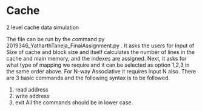 # Cache
2 level cache data simulation 

The file can be run by the
command py 2019346_YatharthTaneja_FinalAssignment.py . It asks the users for Input of Size
of cache and block size and itself calculates the number of lines in the cache and main memory,
and the indexes are assigned.
Next, it asks for what type of mapping we require and it can be selected as option 1,2,3 in the
same order above. For N-way Associative it requires input N also.
There are 3 basic commands and the following syntax is to be followed.
1. read address
2. write address
3. exit
All the commands should be in lower case.
